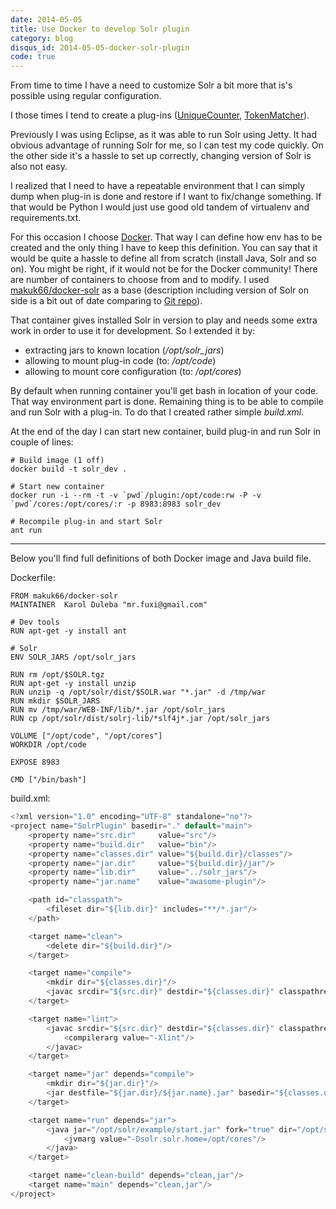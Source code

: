 ```yaml
---
date: 2014-05-05
title: Use Docker to develop Solr plugin
category: blog
disqus_id: 2014-05-05-docker-solr-plugin
code: true
---
```


From time to time I have a need to customize Solr a bit more that is's possible using regular configuration.

I those times I tend to create a plug-ins ([UniqueCounter](https://github.com/mrfuxi/UniqueCounter), [TokenMatcher](https://github.com/mrfuxi/TokenMatcher)).

Previously I was using Eclipse, as it was able to run Solr using Jetty. It had obvious advantage of running Solr for me, so I can test my code quickly. On the other side it's a hassle to set up correctly, changing version of Solr is also not easy.

I realized that I need to have a repeatable environment that I can simply dump when plug-in is done and restore if I want to fix/change something. If that would be Python I would just use good old tandem of virtualenv and requirements.txt.

For this occasion I choose [Docker](https://www.docker.io/). That way I can define how env has to be created and the only thing I have to keep this definition. You can say that it would be quite a hassle to define all from scratch (install Java, Solr and so on). You might be right, if it would not be for the Docker community! There are number of containers to choose from and to modify. I used [makuk66/docker-solr](https://index.docker.io/u/makuk66/docker-solr/) as a base (description including version of Solr on side is a bit out of date comparing to [Git repo](https://github.com/makuk66/docker-solr/blob/master/Dockerfile)).

That container gives installed Solr in version to play and needs some extra work in order to use it for development. So I extended it by:

- extracting jars to known location (*/opt/solr_jars*)
- allowing to mount plug-in code (to: */opt/code*)
- allowing to mount core configuration (to: */opt/cores*)

By default when running container you'll get bash in location of your code.
That way environment part is done. Remaining thing is to be able to compile and run Solr with a plug-in. To do that I created rather simple *build.xml*.

At the end of the day I can start new container, build plug-in and run Solr in couple of lines:

~~~shell
# Build image (1 off)
docker build -t solr_dev .

# Start new container
docker run -i --rm -t -v `pwd`/plugin:/opt/code:rw -P -v `pwd`/cores:/opt/cores/:r -p 8983:8983 solr_dev

# Recompile plug-in and start Solr
ant run
~~~

---

Below you'll find full definitions of both Docker image and Java build file.

Dockerfile:

~~~docker
FROM makuk66/docker-solr
MAINTAINER  Karol Duleba "mr.fuxi@gmail.com"

# Dev tools
RUN apt-get -y install ant

# Solr
ENV SOLR_JARS /opt/solr_jars

RUN rm /opt/$SOLR.tgz
RUN apt-get -y install unzip
RUN unzip -q /opt/solr/dist/$SOLR.war "*.jar" -d /tmp/war
RUN mkdir $SOLR_JARS
RUN mv /tmp/war/WEB-INF/lib/*.jar /opt/solr_jars
RUN cp /opt/solr/dist/solrj-lib/*slf4j*.jar /opt/solr_jars

VOLUME ["/opt/code", "/opt/cores"]
WORKDIR /opt/code

EXPOSE 8983

CMD ["/bin/bash"]
~~~

build.xml:

~~~java
<?xml version="1.0" encoding="UTF-8" standalone="no"?>
<project name="SolrPlugin" basedir="." default="main">
    <property name="src.dir"     value="src"/>
    <property name="build.dir"   value="bin"/>
    <property name="classes.dir" value="${build.dir}/classes"/>
    <property name="jar.dir"     value="${build.dir}/jar"/>
    <property name="lib.dir"     value="../solr_jars"/>
    <property name="jar.name"    value="awasome-plugin"/>

    <path id="classpath">
        <fileset dir="${lib.dir}" includes="**/*.jar"/>
    </path>

    <target name="clean">
        <delete dir="${build.dir}"/>
    </target>

    <target name="compile">
        <mkdir dir="${classes.dir}"/>
        <javac srcdir="${src.dir}" destdir="${classes.dir}" classpathref="classpath" includeantruntime="false" debug="on"/>
    </target>

    <target name="lint">
        <javac srcdir="${src.dir}" destdir="${classes.dir}" classpathref="classpath" includeantruntime="false" debug="on">
            <compilerarg value="-Xlint"/>
        </javac>
    </target>

    <target name="jar" depends="compile">
        <mkdir dir="${jar.dir}"/>
        <jar destfile="${jar.dir}/${jar.name}.jar" basedir="${classes.dir}"/>
    </target>

    <target name="run" depends="jar">
        <java jar="/opt/solr/example/start.jar" fork="true" dir="/opt/solr/example/">
            <jvmarg value="-Dsolr.solr.home=/opt/cores"/>
        </java>
    </target>

    <target name="clean-build" depends="clean,jar"/>
    <target name="main" depends="clean,jar"/>
</project>
~~~
